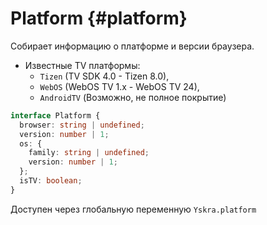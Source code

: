 # Platform {#platform}

Собирает информацию о платформе и версии браузера.

- Известные TV платформы: 
  * `Tizen` (TV SDK 4.0 - Tizen 8.0), 
  * `WebOS` (WebOS TV 1.x - WebOS TV 24),
  * `AndroidTV` (Возможно, не полное покрытие)

```ts
interface Platform {
  browser: string | undefined;
  version: number | 1;
  os: {
    family: string | undefined;
    version: number | 1;
  };
  isTV: boolean;
}
```

Доступен через глобальную переменную `Yskra.platform`
